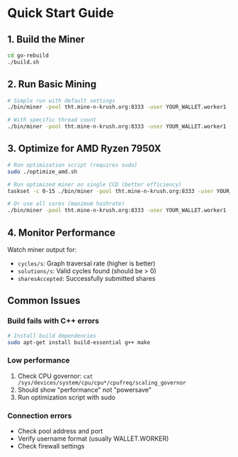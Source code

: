 # Quick Start Guide

## 1. Build the Miner

```bash
cd go-rebuild
./build.sh
```

## 2. Run Basic Mining

```bash
# Simple run with default settings
./bin/miner -pool tht.mine-n-krush.org:8333 -user YOUR_WALLET.worker1

# With specific thread count
./bin/miner -pool tht.mine-n-krush.org:8333 -user YOUR_WALLET.worker1 -threads 16
```

## 3. Optimize for AMD Ryzen 7950X

```bash
# Run optimization script (requires sudo)
sudo ./optimize_amd.sh

# Run optimized miner on single CCD (better efficiency)
taskset -c 0-15 ./bin/miner -pool tht.mine-n-krush.org:8333 -user YOUR_WALLET.worker1 -threads 16

# Or use all cores (maximum hashrate)
./bin/miner -pool tht.mine-n-krush.org:8333 -user YOUR_WALLET.worker1 -threads 32
```

## 4. Monitor Performance

Watch miner output for:
- `cycles/s`: Graph traversal rate (higher is better)
- `solutions/s`: Valid cycles found (should be > 0)
- `sharesAccepted`: Successfully submitted shares

## Common Issues

### Build fails with C++ errors
```bash
# Install build dependencies
sudo apt-get install build-essential g++ make
```

### Low performance
1. Check CPU governor: `cat /sys/devices/system/cpu/cpu*/cpufreq/scaling_governor`
2. Should show "performance" not "powersave"
3. Run optimization script with sudo

### Connection errors
- Check pool address and port
- Verify username format (usually WALLET.WORKER)
- Check firewall settings
